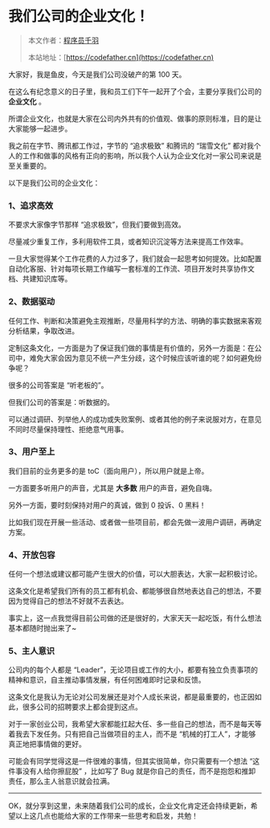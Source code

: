 # 我们公司的企业文化！

> 本文作者：[程序员千羽](https://yuyuanweb.feishu.cn/wiki/Abldw5WkjidySxkKxU2cQdAtnah)
>
> 本站地址：[https://codefather.cn](https://codefather.cn)

大家好，我是鱼皮，今天是我们公司没破产的第 100 天。

在这么有纪念意义的日子里，我和员工们下午一起开了个会，主要分享我们公司的 **企业文化** 。

所谓企业文化，也就是大家在公司内外共有的价值观、做事的原则标准，目的是让大家能够一起进步。

我之前在字节、腾讯都工作过，字节的 “追求极致” 和腾讯的 “瑞雪文化” 都对我个人的工作和做事的风格有正向的影响，所以我个人认为企业文化对一家公司来说是至关重要的。

以下是我们公司的企业文化：

### 1、追求高效

不要求大家像字节那样 “追求极致”，但我们要做到高效。

尽量减少重复工作，多利用软件工具，或者知识沉淀等方法来提高工作效率。

一旦大家觉得某个工作花费的人力过多了，我们就会一起思考如何提效。比如配置自动化客服、针对每项长期工作编写一套标准的工作流、项目开发时共享协作文档、共建知识库等。

### 2、数据驱动

任何工作、判断和决策避免主观推断，尽量用科学的方法、明确的事实数据来客观分析结果，争取改进。

定制这条文化，一方面是为了保证我们做的事情是有价值的，另外一方面是：在公司中，难免大家会因为意见不统一产生分歧，这个时候应该听谁的呢？如何避免纷争呢？

很多的公司答案是 “听老板的”。

但我们公司的答案是：听数据的。

可以通过调研、列举他人的成功或失败案例、或者其他的例子来说服对方，在意见不同时尽量保持理性、拒绝意气用事。

### 3、用户至上

我们目前的业务更多的是 toC（面向用户），所以用户就是上帝。

一方面要多听用户的声音，尤其是 **大多数** 用户的声音，避免自嗨。

另外一方面，要时刻保持对用户的真诚，做到 0 投诉、0 黑料！

比如我们现在开展一些活动、或者做一些项目前，都会先做一波用户调研，再确定方案。

### 4、开放包容

任何一个想法或建议都可能产生很大的价值，可以大胆表达，大家一起积极讨论。

这条文化是希望我们所有的员工都有机会、都能够很自然地表达自己的想法，不要因为觉得自己的想法不好就不去表达。

事实上，这一点我觉得目前公司做的还是很好的，大家天天一起吃饭，有什么想法基本都随时抛出来了~

### 5、主人意识

公司内的每个人都是 “Leader”，无论项目或工作的大小，都要有独立负责事项的精神和意识，自主推动事情发展，有任何困难即时记录和反馈。

这条文化是我认为无论对公司发展还是对个人成长来说，都是最重要的，也正因如此，很多公司的招聘要求上都会提到这点。

对于一家创业公司，我希望大家都能扛起大任、多一些自己的想法，而不是每天等着我去下发任务。只有把自己当做项目的主人，而不是 “机械的打工人”，才能够真正地把事情做的更好。

可能会有同学觉得这是一件很难的事情，但其实很简单，你只需要有一个想法 “这件事没有人给你擦屁股” ，比如写了 Bug 就是你自己的责任，而不是抱怨和推卸责任，那么主人翁意识就会拉满。



------


OK，就分享到这里，未来随着我们公司的成长，企业文化肯定还会持续更新，希望以上这几点也能给大家的工作带来一些思考和启发，共勉！